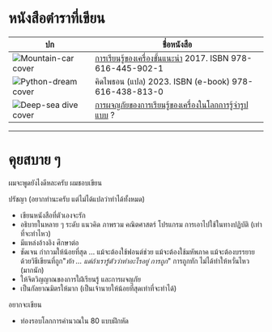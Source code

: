 # หนังสือตำราที่เขียน

| ปก | ชื่อหนังสือ |
|---|---|
| ![Mountain-car cover]() | [การเรียนรู้ของเครื่องขั้นแนะนำ](https://github.com/tatpongkatanyukul/Books/tree/main/MLBook) 2017. ISBN 978-616-445-902-1 |
| ![Python-dream cover]() | คิดไพธอน (แปล) 2023. ISBN (e-book) 978-616-438-813-0 |
| ![Deep-sea dive cover]() | [การผจญภัยของการเรียนรู้ของเครื่องในโลกการรู้จำรูปแบบ](https://github.com/tatpongkatanyukul/Books/tree/main/AdventuresML) ? |

---

# คุยสบาย ๆ

ผมจะพูดยังไงดีหละครับ ผมชอบเขียน

ปรัชญา (อยากทำนะครับ แต่ไม่ได้แปลว่าทำได้ทั้งหมด)
* เขียนหนังสือที่ตัวเองจะรัก
* อธิบายในหลาย ๆ ระดับ แนวคิด ภาพรวม คณิตศาสตร์ โปรแกรม การเอาไปใช้ในทางปฏิบัติ (เท่าที่จะทำไหว)
* มีแหล่งอ้างอิง ศึกษาต่อ
* ชัดเจน กำกวมให้น้อยที่สุด … แม้จะต้องใช้ฟอนต์ช่วย แม้จะต้องใช้มหัพภาค แม้จะต้องบรรยายด้วยวิธีเขียนที่ถูก"_ทัก … แต่ถ้าเรารู้ตัวว่าทำอะไรอยู่ การถูก_" การถูกทัก ไม่ได้ทำให้หวั่นไหว (มากนัก)
* ให้จิตวิญญาณของการใฝ่เรียนรู้ และการผจญภัย
* เป็นกัลยาณมิตรให้มาก (เป็นเจ้านายให้น้อยที่สุดเท่าที่จะทำได้)

อยากจะเขียน
* ท่องรอบโลกการคำนวณใน 80 แบบฝึกหัด

